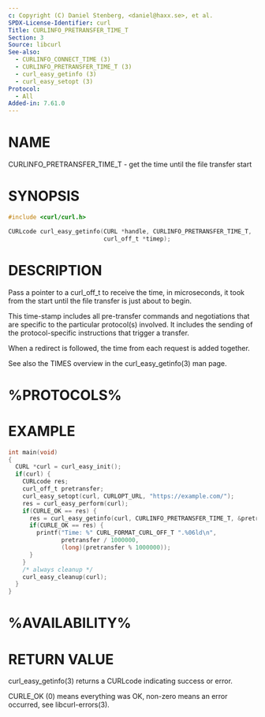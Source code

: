 ```yaml
---
c: Copyright (C) Daniel Stenberg, <daniel@haxx.se>, et al.
SPDX-License-Identifier: curl
Title: CURLINFO_PRETRANSFER_TIME_T
Section: 3
Source: libcurl
See-also:
  - CURLINFO_CONNECT_TIME (3)
  - CURLINFO_PRETRANSFER_TIME_T (3)
  - curl_easy_getinfo (3)
  - curl_easy_setopt (3)
Protocol:
  - All
Added-in: 7.61.0
---
```


# NAME

CURLINFO_PRETRANSFER_TIME_T - get the time until the file transfer start

# SYNOPSIS

~~~c
#include <curl/curl.h>

CURLcode curl_easy_getinfo(CURL *handle, CURLINFO_PRETRANSFER_TIME_T,
                           curl_off_t *timep);
~~~

# DESCRIPTION

Pass a pointer to a curl_off_t to receive the time, in microseconds, it took
from the start until the file transfer is just about to begin.

This time-stamp includes all pre-transfer commands and negotiations that are
specific to the particular protocol(s) involved. It includes the sending of
the protocol-specific instructions that trigger a transfer.

When a redirect is followed, the time from each request is added together.

See also the TIMES overview in the curl_easy_getinfo(3) man page.

# %PROTOCOLS%

# EXAMPLE

~~~c
int main(void)
{
  CURL *curl = curl_easy_init();
  if(curl) {
    CURLcode res;
    curl_off_t pretransfer;
    curl_easy_setopt(curl, CURLOPT_URL, "https://example.com/");
    res = curl_easy_perform(curl);
    if(CURLE_OK == res) {
      res = curl_easy_getinfo(curl, CURLINFO_PRETRANSFER_TIME_T, &pretransfer);
      if(CURLE_OK == res) {
        printf("Time: %" CURL_FORMAT_CURL_OFF_T ".%06ld\n",
               pretransfer / 1000000,
               (long)(pretransfer % 1000000));
      }
    }
    /* always cleanup */
    curl_easy_cleanup(curl);
  }
}
~~~

# %AVAILABILITY%

# RETURN VALUE

curl_easy_getinfo(3) returns a CURLcode indicating success or error.

CURLE_OK (0) means everything was OK, non-zero means an error occurred, see
libcurl-errors(3).
